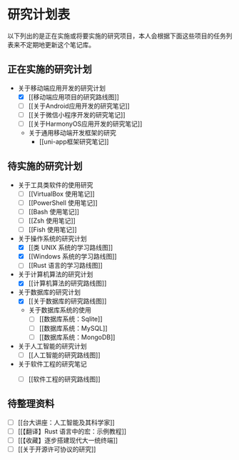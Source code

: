 # 研究计划表

以下列出的是正在实施或将要实施的研究项目，本人会根据下面这些项目的任务列表来不定期地更新这个笔记库。

## 正在实施的研究计划

- 关于移动端应用开发的研究计划
  - [x] [[移动端应用项目的研究路线图]]
  - [ ] [[关于Android应用开发的研究笔记]]
  - [ ] [[关于微信小程序开发的研究笔记]]
  - [ ] [[关于HarmonyOS应用开发的研究笔记]]
  - 关于通用移动端开发框架的研究
    - [[uni-app框架研究笔记]]

## 待实施的研究计划

- 关于工具类软件的使用研究
  - [ ] [[VirtualBox 使用笔记]]
  - [ ] [[PowerShell 使用笔记]]
  - [ ] [[Bash 使用笔记]]
  - [ ] [[Zsh 使用笔记]]
  - [ ] [[Fish 使用笔记]]

- 关于操作系统的研究计划
  - [x] [[类 UNIX 系统的学习路线图]]
  - [x] [[Windows 系统的学习路线图]]
  - [ ] [[Rust 语言的学习路线图]]

- 关于计算机算法的研究计划
  - [x] [[计算机算法的研究路线图]]

- 关于数据库的研究计划
  - [x] [[关于数据库的研究路线图]]
  - 关于数据库系统的使用
    - [ ] [[数据库系统：Sqlite]]
    - [ ] [[数据库系统：MySQL]]
    - [ ] [[数据库系统：MongoDB]]

- 关于人工智能的研究计划
  - [ ] [[人工智能的研究路线图]]

- 关于软件工程的研究笔记
  - [ ] [[软件工程的研究路线图]]


## 待整理资料

- [ ] [[台大讲座：人工智能及其科学家]]
- [ ] [[【翻译】Rust 语言中的宏：示例教程]]
- [ ] [[【收藏】逐步搭建现代大一统终端]]
- [ ] [[关于开源许可协议的研究]]
